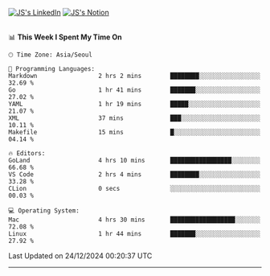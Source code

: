 
[![JS's LinkedIn](https://img.shields.io/badge/LinkedIn-blue?style=for-the-badge&logo=linkedin)](https://www.linkedin.com/in/jaeseung-lee-5a2a32139/) 
[![JS's Notion](https://img.shields.io/badge/Notion-black?style=for-the-badge&logo=notion)](https://bit.ly/ljswiki1) <br><br>
<!-- ![JS's GitHub stats](https://github-readme-stats-lemon-five.vercel.app/api?username=tkxkd0159&hide=contribs,prs,stars,issues&show_icons=true&theme=react&include_all_commits=true)   -->
<!-- ![Top Langs](https://github-readme-stats-lemon-five.vercel.app/api/top-langs/?username=tkxkd0159&layout=compact&hide=jupyter%20notebook,scss,html,css&langs_count=10)  -->


<!--START_SECTION:waka-->
📊 **This Week I Spent My Time On** 

```text
🕑︎ Time Zone: Asia/Seoul

💬 Programming Languages: 
Markdown                 2 hrs 2 mins        ████████░░░░░░░░░░░░░░░░░   32.69 % 
Go                       1 hr 41 mins        ███████░░░░░░░░░░░░░░░░░░   27.02 % 
YAML                     1 hr 19 mins        █████░░░░░░░░░░░░░░░░░░░░   21.07 % 
XML                      37 mins             ███░░░░░░░░░░░░░░░░░░░░░░   10.11 % 
Makefile                 15 mins             █░░░░░░░░░░░░░░░░░░░░░░░░   04.14 % 

🔥 Editors: 
GoLand                   4 hrs 10 mins       █████████████████░░░░░░░░   66.68 % 
VS Code                  2 hrs 4 mins        ████████░░░░░░░░░░░░░░░░░   33.28 % 
CLion                    0 secs              ░░░░░░░░░░░░░░░░░░░░░░░░░   00.03 % 

💻 Operating System: 
Mac                      4 hrs 30 mins       ██████████████████░░░░░░░   72.08 % 
Linux                    1 hr 44 mins        ███████░░░░░░░░░░░░░░░░░░   27.92 % 
```


 Last Updated on 24/12/2024 00:20:37 UTC
<!--END_SECTION:waka-->

---
<!---
<a href="https://github.com/tkxkd0159/books">
  <img align="center" src="https://github-readme-stats-lemon-five.vercel.app/api/pin/?username=tkxkd0159&repo=books&theme=react" />
</a>
-->

<!---
- 🔭 I’m currently working on ...
- 🌱 I’m currently learning blockchain and distributed network
- 👯 I’m looking to collaborate on ...
- 🤔 I’m looking for help with ...
- 💬 Ask me about ...
- 📫 How to reach me: ...
- 😄 Pronouns: ...
- ⚡ Fun fact: ...
-->
